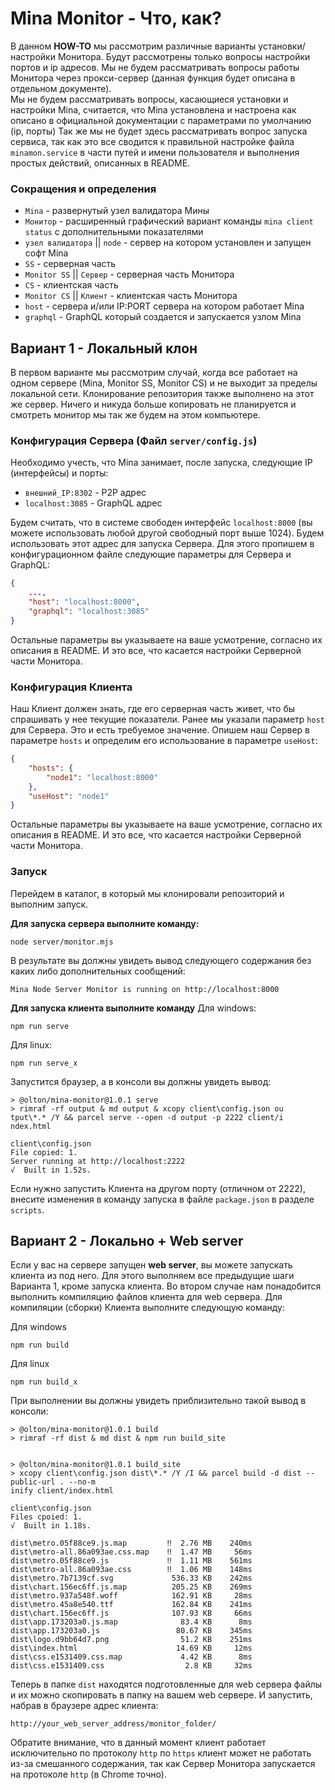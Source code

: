 # Mina Monitor - Что, как?
В данном **HOW-TO** мы рассмотрим различные варианты установки/настройки Монитора. 
Будут рассмотрены только вопросы настройки портов и ip адресов. Мы не будем рассматривать вопросы работы Монитора через прокси-сервер (данная функция будет описана в отдельном документе).  
Мы не будем рассматривать вопросы, касающиеся установки и настройки Mina, считается, что Mina установлена и настроена как описано в официальной документации с параметрами по умолчанию (ip, порты) 
Так же мы не будет здесь рассматривать вопрос запуска сервиса, так как это все сводится к правильной настройке файла `minamon.service` в части путей и имени пользователя и выполнения простых действий, описанных в README.


### Сокращения и определения
- `Mina` - развернутый узел валидатора Мины
- `Монитор` - расширенный графический вариант команды `mina client status` с дополнительными показателями
- `узел валидатора` || `node` - сервер на котором установлен и запущен софт Mina  
- `SS` - серверная часть
- `Monitor SS` || `Сервер` - серверная часть Монитора
- `CS` - клиентская часть
- `Monitor CS` || `Клиент` - клиентская часть Монитора
- `host` - сервера и/или IP:PORT сервера на котором работает Mina
- `graphql` - GraphQL который создается и запускается узлом Mina

## Вариант 1 - Локальный клон
В первом варианте мы рассмотрим случай, когда все работает на одном сервере (Mina, Monitor SS, Monitor CS) и не выходит за пределы локальной сети.
Клонирование репозитория также выполнено на этот же сервер. Ничего и никуда больше копировать не планируется и смотреть монитор мы так же будем на этом компьютере.

### Конфигурация Сервера (Файл `server/config.js`)
Необходимо учесть, что Mina занимает, после запуска, следующие IP (интерфейсы) и порты:
- `внешний_IP:8302` - P2P адрес
- `localhost:3085` - GraphQL адрес

Будем считать, что в системе свободен интерфейс `localhost:8000` (вы можете использовать любой другой свободный порт выше 1024).
Будем использовать этот адрес для запуска Сервера. Для этого пропишем в конфигурационном файле следующие параметры для Сервера и GraphQL:

```json
{
    ...,
    "host": "localhost:8000",
    "graphql": "localhost:3085"
}
```

Остальные параметры вы указываете на ваше усмотрение, согласно их описания в README. И это все, что касается настройки Серверной части Монитора.

### Конфигурация Клиента
Наш Клиент должен знать, где его серверная часть живет, что бы спрашивать у нее текущие показатели. Ранее мы указали параметр `host` для Сервера.
Это и есть требуемое значение. Опишем наш Сервер в параметре `hosts` и определим его использование в параметре `useHost`:
```json
{
    "hosts": {
        "node1": "localhost:8000"
    },
    "useHost": "node1"
}
```

Остальные параметры вы указываете на ваше усмотрение, согласно их описания в README. И это все, что касается настройки Серверной части Монитора.

### Запуск
Перейдем в каталог, в который мы клонировали репозиторий и выполним запуск.

**Для запуска сервера выполните команду:**
```shell
node server/monitor.mjs
```
В результате вы должны увидеть вывод следующего содержания без каких либо дополнительных сообщений:
```shell
Mina Node Server Monitor is running on http://localhost:8000
```

**Для запуска клиента выполните команду**
Для windows:
```shell
npm run serve
```
Для linux:
```shell
npm run serve_x
```
Запустится браузер, а в консоли вы должны увидеть вывод:
```shell
> @olton/mina-monitor@1.0.1 serve
> rimraf -rf output & md output & xcopy client\config.json ou
tput\*.* /Y && parcel serve --open -d output -p 2222 client/i
ndex.html

client\config.json
File copied: 1.
Server running at http://localhost:2222 
√  Built in 1.52s.
```

Если нужно запустить Клиента на другом порту (отличном от 2222), внесите изменения в команду запуска в файле `package.json` в разделе `scripts`.

## Вариант 2 - Локально + Web server
Если у вас на сервере запущен **web server**, вы можете запускать клиента из под него. Для этого выполняем все предыдущие шаги Варианта 1, кроме запуска клиента.
Во втором случае нам понадобится выполнить компиляцию файлов клиента для web сервера.
Для компиляции (сборки) Клиента выполните следующую команду:

Для windows
```shell
npm run build
```

Для linux
```shell
npm run build_x
```

При выполнении вы должны увидеть приблизительно такой вывод в консоли:

```shell
> @olton/mina-monitor@1.0.1 build
> rimraf -rf dist & md dist & npm run build_site


> @olton/mina-monitor@1.0.1 build_site
> xcopy client\config.json dist\*.* /Y /I && parcel build -d dist --public-url . --no-m
inify client/index.html

client\config.json
Files cpoied: 1.
√  Built in 1.18s.

dist\metro.05f88ce9.js.map         ‼  2.76 MB    240ms
dist\metro-all.86a093ae.css.map    ‼  1.47 MB     56ms
dist\metro.05f88ce9.js             ‼  1.11 MB    561ms
dist\metro-all.86a093ae.css        ‼  1.06 MB    148ms
dist\metro.7b7139cf.svg             536.33 KB    242ms
dist\chart.156ec6ff.js.map          205.25 KB    269ms
dist\metro.937a548f.woff            162.91 KB     28ms
dist\metro.45a8e540.ttf             162.84 KB    241ms
dist\chart.156ec6ff.js              107.93 KB     66ms
dist\app.173203a0.js.map              83.4 KB      8ms
dist\app.173203a0.js                 80.67 KB    345ms
dist\logo.d9bb64d7.png                51.2 KB    251ms
dist\index.html                      14.69 KB     12ms
dist\css.e1531409.css.map             4.42 KB      8ms
dist\css.e1531409.css                  2.8 KB     32ms
```

Теперь в папке `dist` находятся подготовленные для web сервера файлы и их можно скопировать в папку на вашем web сервере.
И запустить, набрав в браузере адрес клиента:
```shell
http://your_web_server_address/monitor_folder/
```

Обратите внимание, что в данный момент клиент работает исключительно по протоколу `http` по `https` клиент может не работать из-за смешанного содержания, так как Сервер Монитора запускается на протоколе `http` (в Chrome точно).